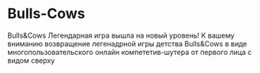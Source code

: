 # Bulls-Cows
Bulls&amp;Cows
Легендарная игра вышла на новый уровень!
К вашему вниманию возвращение легенадрной игры детства Bulls&Cows в виде многопользовательского онлайн компететив-шутера от первого лица с видом сверху
